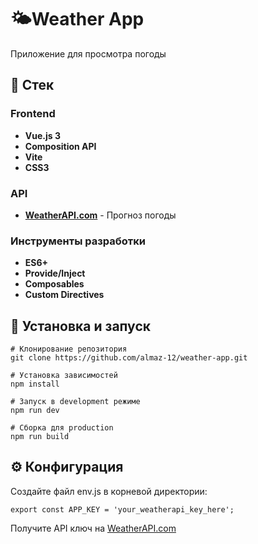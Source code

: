 # 🌤️Weather App

Приложение для просмотра погоды

## 🚀 Стек

### Frontend

* **Vue.js 3**
* **Composition API**
* **Vite**
* **CSS3**

### API

* **[WeatherAPI.com](https://weatherapi.com/)** - Прогноз погоды

### Инструменты разработки

* **ES6+**
* **Provide/Inject**
* **Composables**
* **Custom Directives**

## 🔧 Установка и запуск

```
# Клонирование репозитория
git clone https://github.com/almaz-12/weather-app.git

# Установка зависимостей
npm install

# Запуск в development режиме
npm run dev

# Сборка для production
npm run build
```

## ⚙️ Конфигурация

Создайте файл env.js в корневой директории:
```
export const APP_KEY = 'your_weatherapi_key_here';
```
Получите API ключ на [WeatherAPI.com](https://www.weatherapi.com/)
